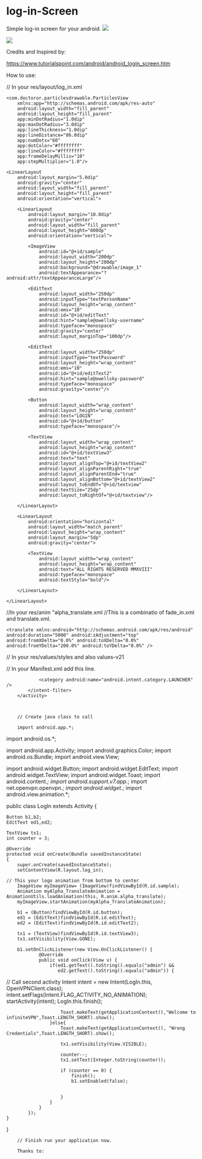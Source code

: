 # log-in-Screen
Simple log-in screen for your android.
<img src="https://i.imgur.com/nIf7rlv.jpg"/>

<img src="https://i.imgur.com/7cKmbiw.jpg"/>

Credits and Inspired by:

https://www.tutorialspoint.com/android/android_login_screen.htm

How to use:

// In your res/layout/log_in.xml

<?xml version="1.0" encoding="utf-8"?>
<RelativeLayout
	xmlns:android="http://schemas.android.com/apk/res/android"
	android:layout_width="fill_parent"
	android:layout_height="fill_parent">

	<com.doctoror.particlesdrawable.ParticlesView
		xmlns:app="http://schemas.android.com/apk/res-auto"
		android:layout_width="fill_parent"
		android:layout_height="fill_parent"
		app:minDotRadius="1.0dip"
		app:maxDotRadius="3.0dip"
		app:lineThickness="1.0dip"
		app:lineDistance="86.0dip"
		app:numDots="60"
		app:dotColor="#ffffffff"
		app:lineColor="#ffffffff"
		app:frameDelayMillis="10"
		app:stepMultiplier="1.0"/>

	<LinearLayout
		android:layout_margin="5.0dip"
		android:gravity="center"
		android:layout_width="fill_parent"
		android:layout_height="fill_parent"
		android:orientation="vertical">

		<LinearLayout
			android:layout_margin="10.0dip"
			android:gravity="center"
			android:layout_width="fill_parent"
			android:layout_height="600dp"
			android:orientation="vertical">

			<ImageView
				android:id="@+id/sample"
				android:layout_width="200dp"
				android:layout_height="200dp"
				android:background="@drawable/image_1"
				android:textAppearance="?android:attr/textAppearanceLarge"/>

			<EditText
				android:layout_width="250dp"
				android:inputType="textPersonName"
				android:layout_height="wrap_content"
				android:ems="10"
				android:id="@+id/editText"
				android:hint="sample@owellsky-username"
				android:typeface="monospace"
				android:gravity="center"
				android:layout_marginTop="100dp"/>

			<EditText
				android:layout_width="250dp"
				android:inputType="textPassword"
				android:layout_height="wrap_content"
				android:ems="10"
				android:id="@+id/editText2"
				android:hint="sample@owellsky-password"
				android:typeface="monospace"
				android:gravity="center"/>

			<Button
				android:layout_width="wrap_content"
				android:layout_height="wrap_content"
				android:text="LOGIN"
				android:id="@+id/button"
				android:typeface="monospace"/>

			<TextView
				android:layout_width="wrap_content"
				android:layout_height="wrap_content"
				android:id="@+id/textView3"
				android:text="text"
				android:layout_alignTop="@+id/textView2"
				android:layout_alignParentRight="true"
				android:layout_alignParentEnd="true"
				android:layout_alignBottom="@+id/textView2"
				android:layout_toEndOf="@+id/textview"
				android:textSize="25dp"
				android:layout_toRightOf="@+id/textview"/>

		</LinearLayout>

		<LinearLayout
			android:orientation="horizontal"
			android:layout_width="match_parent"
			android:layout_height="wrap_content"
			android:layout_margin="5dp"
			android:gravity="center">

			<TextView
				android:layout_width="wrap_content"
				android:layout_height="wrap_content"
				android:text="ALL RIGHTS RESERVED MMXVIII"
				android:typeface="monospace"
				android:textStyle="bold"/>

		</LinearLayout>

	</LinearLayout>

</RelativeLayout>



//In your res/anim "alpha_translate.xml 
//This is a combinatio of fade_in.xml and translate.xml.

<?xml version="1.0" encoding="utf-8"?>
<set xmlns:android="http://schemas.android.com/apk/res/android">
	<alpha 
		android:fromAlpha="0.0" 
		android:toAlpha="1.0"
		android:interpolator="@android:anim/accelerate_interpolator"
		android:duration="5000"/>

	<translate xmlns:android="http://schemas.android.com/apk/res/android" android:duration="5000" android:zAdjustment="top" android:fromXDelta="0.0%" android:toXDelta="0.0%" android:fromYDelta="200.0%" android:toYDelta="0.0%" />

</set>



// In your res/values/styles and also values-v21

<style name="AppTheme.NoActionBar">
		<item name="windowNoTitle">true</item>
		<item name="windowActionBar">false</item>
		<item name="android:windowFullscreen">true</item>
		<item name="android:windowContentOverlay">@null</item>
		<item name="android:background">@color/black1</item>
	</style>
  
  
  
  // In your Manifest.xml add this line.
  
  <activity
            android:name="org.network.owellsky.LogIn" 
			android:theme="@style/AppTheme.NoActionBar" >
            <intent-filter>
                <action android:name="android.intent.action.MAIN" />

                <category android:name="android.intent.category.LAUNCHER" />
            </intent-filter>
        </activity>
      
      
      
        // Create java class to call
        
        import android.app.*;
import android.os.*;

import android.app.Activity;
import android.graphics.Color;
import android.os.Bundle;
import android.view.View;

import android.widget.Button;
import android.widget.EditText;
import android.widget.TextView;
import android.widget.Toast;
import android.content.*;
import android.support.v7.app.*;
import net.openvpn.openvpn.*;
import android.widget.*;
import android.view.animation.*;

public class LogIn extends Activity 
{

	Button b1,b2;
	EditText ed1,ed2;

	TextView tx1;
	int counter = 3;

    @Override
    protected void onCreate(Bundle savedInstanceState)
    {
        super.onCreate(savedInstanceState);
        setContentView(R.layout.log_in);
		
    // This your logo animation from bottom to center
		ImageView myImageView= (ImageView)findViewById(R.id.sample);
		Animation myAlpha_TranslateAnimation = AnimationUtils.loadAnimation(this, R.anim.alpha_translate);
		myImageView.startAnimation(myAlpha_TranslateAnimation);
			
		b1 = (Button)findViewById(R.id.button);
		ed1 = (EditText)findViewById(R.id.editText);
		ed2 = (EditText)findViewById(R.id.editText2);

		tx1 = (TextView)findViewById(R.id.textView3);
		tx1.setVisibility(View.GONE);

		b1.setOnClickListener(new View.OnClickListener() {
				@Override
				public void onClick(View v) {
					if(ed1.getText().toString().equals("admin") &&
					   ed2.getText().toString().equals("admin")) {

// Call second activity 
						Intent intent = new Intent(LogIn.this,
												   OpenVPNClient.class);
						intent.setFlags(Intent.FLAG_ACTIVITY_NO_ANIMATION);
						startActivity(intent);
						LogIn.this.finish();

						Toast.makeText(getApplicationContext(),"Welcome to infiniteVPN",Toast.LENGTH_SHORT).show();
					}else{
						Toast.makeText(getApplicationContext(), "Wrong Credentials",Toast.LENGTH_SHORT).show();

						tx1.setVisibility(View.VISIBLE);

						counter--;
						tx1.setText(Integer.toString(counter));

						if (counter == 0) {
							finish();
							b1.setEnabled(false);


						}
					}
				}
			});
	}
}
        
        // Finish run your application now.
        
        Thanks to:
